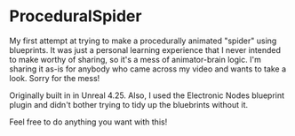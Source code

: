 # ProceduralSpider
My first attempt at trying to make a procedurally animated "spider" using blueprints. It was just a personal learning experience that I never intended to make worthy of sharing, so it's a mess of animator-brain logic. I'm sharing it as-is for anybody who came across my video and wants to take a look. Sorry for the mess!

Originally built in in Unreal 4.25. Also, I used the Electronic Nodes blueprint plugin and didn't bother trying to tidy up the bluebrints without it.

Feel free to do anything you want with this!
